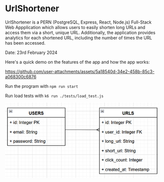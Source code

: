 # UrlShortener

UrlShortener is a PERN (PostgreSQL, Express, React, Node.js) Full-Stack Web Appplication which allows users to easily shorten long URLs and access them via a short, unique URL. Additionally, the application provides analytics for each shortened URL, including the number of times the URL has been accessed.

Date: 23rd February 2024

Here's a quick demo on the features of the app and how the app works:

https://github.com/user-attachments/assets/5a18540d-34e2-458b-85c3-a068300c6876

Run the program with `npm run start`

Run load tests with `k6 run ./tests/load_test.js`

![alt text](./assets/image.png)
